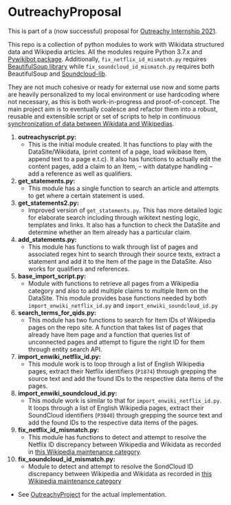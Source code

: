 # OutreachyProposal
This is part of a (now successful) proposal for [Outreachy Internship 2021](https://www.outreachy.org/).

This repo is a collection of python modules to work with Wikidata structured data and Wikipedia articles. All the modules require Python 3.7.x and [Pywikibot package](https://github.com/wikimedia/pywikibot). Additionally, `fix_netflix_id_mismatch.py` requires [BeautifulSoup library](https://pypi.org/project/beautifulsoup4/) while `fix_soundcloud_id_mismatch.py` requires both  BeautifulSoup and [Soundcloud-lib](https://pypi.org/project/soundcloud-lib/).

They are not much cohesive or ready for external use now and some parts are heavily personalized to my local environment or use hardcoding where not necessary, as this is both work-in-progress and proof-of-concept. The main project aim is to eventually coalesce and refactor them into a robust, reusable and extensible script or set of scripts to help in continuous [synchronization of data between Wikidata and Wikipedias](https://phabricator.wikimedia.org/T276329).

1. **outreachyscript.py:**
   - This is the initial module created. It has functions to play with the DataSite/Wikidata, (print content of a page, load wikibase Item, append text to a page e.t.c). It also has functions to actually edit the content pages, add a claim to an
   Item, – with datatype handling – add a reference as well as qualifiers.
2. **get_statements.py:**
   - This module has a single function to search an article and attempts to get where a certain statement is used.
3. **get_statements2.py:**
   - Improved version of `get_statements.py`. This has more detailed logic for elaborate search including through wikitext
 nesting logic, templates and links. It also has a function to check the DataSite and determine whether an Item already has a particular claim.
3. **add_statements.py:**
   - This module has functions to walk through list of pages and associated regex hint to search through their source texts, extract a statement and add it to the Item of the page in the DataSite. Also works for qualifiers and references.
5. **base\_import\_script.py:**
   - Module with functions to retrieve all pages from a Wikipedia category and also to add multiple claims to multiple Item on the DataSite. This module provides base functions needed by both `import_enwiki_netflix_id.py` and `import_enwiki_soundcloud_id.py`
6. **search\_terms\_for\_qids.py:**
   - This module has two functions to search for Item IDs of Wikipedia pages on the repo site. A function that takes list of pages that already have Item page and a function that queries list of unconnected pages and attempt to figure the right ID for them through entity search API.
7. **import\_enwiki\_netflix\_id.py:**
   - This module work is to loop through a list of  English Wikipedia pages, extract their Netflix identifiers (`P1874`) through grepping the source text and add the found IDs to the respective data items of the pages.
8. **import\_enwiki\_soundcloud\_id.py:**
   - This module work is similar to that for `import_enwiki_netflix_id.py`. It loops through a list of  English Wikipedia pages, extract their SoundCloud identifiers (`P3040`) through grepping the source text and add the found IDs to the respective data items of the pages.
9. **fix\_netflix\_id_mismatch.py:**
   - This module has functions to detect and attempt to resolve the Netflix ID discrepancy between Wikipedia and Wikidata as recorded in [this Wikipedia maintenance category](https://en.wikipedia.org/wiki/Category:Netflix_title_ID_different_from_Wikidata).
10. **fix\_soundcloud\_id_mismatch.py:**
    - Module  to detect and attempt to resolve the SondCloud ID discrepancy between Wikipedia and Wikidata as recorded in [this Wikipedia maintenance category](https://en.wikipedia.org/wiki/Category:SoundCloud_ID_different_from_Wikidata)


* See [OutreachyProject](https://github.com/Ammarpad/OutreachyPrject) for the actual implementation.

